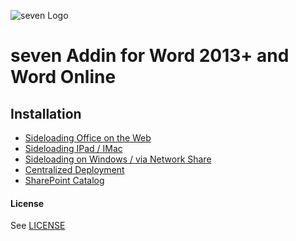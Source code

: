 ![](https://www.seven.io/wp-content/uploads/Logo.svg "seven Logo")

# seven Addin for Word 2013+ and Word Online

## Installation
- [Sideloading Office on the Web](https://docs.microsoft.com/en-us/office/dev/add-ins/testing/sideload-office-add-ins-for-testing)
- [Sideloading IPad / IMac](https://docs.microsoft.com/en-us/office/dev/add-ins/testing/sideload-an-office-add-in-on-ipad-and-mac)
- [Sideloading on Windows / via Network Share](https://docs.microsoft.com/en-us/office/dev/add-ins/testing/create-a-network-shared-folder-catalog-for-task-pane-and-content-add-ins)
- [Centralized Deployment](https://docs.microsoft.com/en-us/office/dev/add-ins/publish/centralized-deployment)
- [SharePoint Catalog](https://docs.microsoft.com/en-us/office/dev/add-ins/publish/publish-task-pane-and-content-add-ins-to-an-add-in-catalog)

#### License
See [LICENSE](LICENSE)
